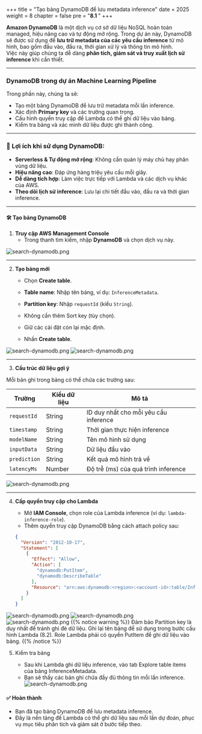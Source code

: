 +++
title = "Tạo bảng DynamoDB để lưu metadata inference"
date = 2025
weight = 8
chapter = false
pre = "<b>8.1 </b>"
+++

**Amazon DynamoDB** là một dịch vụ cơ sở dữ liệu NoSQL hoàn toàn managed, hiệu năng cao và tự động mở rộng. Trong dự án này, DynamoDB sẽ được sử dụng để **lưu trữ metadata của các yêu cầu inference** từ mô hình, bao gồm đầu vào, đầu ra, thời gian xử lý và thông tin mô hình.  
Việc này giúp chúng ta dễ dàng **phân tích, giám sát và truy xuất lịch sử inference** khi cần thiết.

---

### DynamoDB trong dự án Machine Learning Pipeline

Trong phần này, chúng ta sẽ:
- Tạo một bảng DynamoDB để lưu trữ metadata mỗi lần inference.
- Xác định **Primary key** và các trường quan trọng.
- Cấu hình quyền truy cập để Lambda có thể ghi dữ liệu vào bảng.
- Kiểm tra bảng và xác minh dữ liệu được ghi thành công.

---

### 🎯 Lợi ích khi sử dụng DynamoDB:

- **Serverless & Tự động mở rộng**: Không cần quản lý máy chủ hay phân vùng dữ liệu.
- **Hiệu năng cao**: Đáp ứng hàng triệu yêu cầu mỗi giây.
- **Dễ dàng tích hợp**: Làm việc trực tiếp với Lambda và các dịch vụ khác của AWS.
- **Theo dõi lịch sử inference**: Lưu lại chi tiết đầu vào, đầu ra và thời gian inference.

---

#### 🛠️ Tạo bảng DynamoDB

1. **Truy cập AWS Management Console**
   - Trong thanh tìm kiếm, nhập **DynamoDB** và chọn dịch vụ này.

![search-dynamodb.png](/images/8-Configure-CloudFront/8.1-Create-DynamoDB-Table/8.1.png)

---

2. **Tạo bảng mới**
   - Chọn **Create table**.

   - **Table name**: Nhập tên bảng, ví dụ: `InferenceMetadata`.
   - **Partition key**: Nhập `requestId` (kiểu `String`).
   - Không cần thêm Sort key (tùy chọn).
   - Giữ các cài đặt còn lại mặc định.
   - Nhấn **Create table**.

![search-dynamodb.png](/images/8-Configure-CloudFront/8.1-Create-DynamoDB-Table/8.2.png)
![search-dynamodb.png](/images/8-Configure-CloudFront/8.1-Create-DynamoDB-Table/8.3.png)

---

3. **Cấu trúc dữ liệu gợi ý**

Mỗi bản ghi trong bảng có thể chứa các trường sau:

| Trường | Kiểu dữ liệu | Mô tả |
|--------|--------------|--------|
| `requestId` | String | ID duy nhất cho mỗi yêu cầu inference |
| `timestamp` | String | Thời gian thực hiện inference |
| `modelName` | String | Tên mô hình sử dụng |
| `inputData` | String | Dữ liệu đầu vào |
| `prediction` | String | Kết quả mô hình trả về |
| `latencyMs` | Number | Độ trễ (ms) của quá trình inference |

![search-dynamodb.png](/images/8-Configure-CloudFront/8.1-Create-DynamoDB-Table/8.4.png)

---

4. **Cấp quyền truy cập cho Lambda**
   - Mở **IAM Console**, chọn role của Lambda inference (ví dụ: `lambda-inference-role`).
   - Thêm quyền truy cập DynamoDB bằng cách attach policy sau:

   ```json
   {
     "Version": "2012-10-17",
     "Statement": [
       {
         "Effect": "Allow",
         "Action": [
           "dynamodb:PutItem",
           "dynamodb:DescribeTable"
         ],
         "Resource": "arn:aws:dynamodb:<region>:<account-id>:table/InferenceMetadata"
       }
     ]
   }
   ```
![search-dynamodb.png](/images/8-Configure-CloudFront/8.1-Create-DynamoDB-Table/8.5.png)
![search-dynamodb.png](/images/8-Configure-CloudFront/8.1-Create-DynamoDB-Table/8.6.png)
![search-dynamodb.png](/images/8-Configure-CloudFront/8.1-Create-DynamoDB-Table/8.7.png)
   {{% notice warning %}}
Đảm bảo Partition key là duy nhất để tránh ghi đè dữ liệu.
Ghi lại tên bảng để sử dụng trong bước cấu hình Lambda (8.2).
Role Lambda phải có quyền PutItem để ghi dữ liệu vào bảng.
{{% /notice %}}

5. Kiểm tra bảng

   - Sau khi Lambda ghi dữ liệu inference, vào tab Explore table items của bảng InferenceMetadata.
   - Bạn sẽ thấy các bản ghi chứa đầy đủ thông tin mỗi lần inference.
![search-dynamodb.png](/images/8-Configure-CloudFront/8.1-Create-DynamoDB-Table/8.8.png)
#### ✅ Hoàn thành

- Bạn đã tạo bảng DynamoDB để lưu metadata inference.
- Đây là nền tảng để Lambda có thể ghi dữ liệu sau mỗi lần dự đoán, phục vụ mục tiêu phân tích và giám sát ở bước tiếp theo.